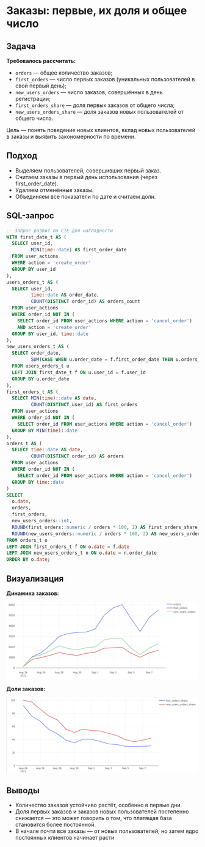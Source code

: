 # Заказы: первые, их доля и общее число

## Задача

**Требовалось рассчитать:**

- `orders` — общее количество заказов;
- `first_orders` — число первых заказов (уникальных пользователей в свой первый день);
- `new_users_orders` — число заказов, совершённых в день регистрации;
- `first_orders_share` — доля первых заказов от общего числа;
- `new_users_orders_share` — доля заказов новых пользователей от общего числа.

Цель — понять поведение новых клиентов, вклад новых пользователей в заказы и выявить закономерности по времени.

## Подход

- Выделяем пользователей, совершивших первый заказ.
- Считаем заказы в первый день использования (через first_order_date).
- Удаляем отменённые заказы.
- Объединяем все показатели по дате и считаем доли.

## SQL-запрос

```sql
-- Запрос разбит по CTE для наглядности
WITH first_date_t AS (
  SELECT user_id,
         MIN(time::date) AS first_order_date
  FROM user_actions
  WHERE action = 'create_order'
  GROUP BY user_id
),
users_orders_t AS (
  SELECT user_id,
         time::date AS order_date,
         COUNT(DISTINCT order_id) AS orders_count
  FROM user_actions
  WHERE order_id NOT IN (
    SELECT order_id FROM user_actions WHERE action = 'cancel_order')
    AND action = 'create_order'
  GROUP BY user_id, time::date
),
new_users_orders_t AS (
  SELECT order_date,
         SUM(CASE WHEN u.order_date = f.first_order_date THEN u.orders_count ELSE 0 END) AS new_users_orders
  FROM users_orders_t u
  LEFT JOIN first_date_t f ON u.user_id = f.user_id
  GROUP BY u.order_date
),
first_orders_t AS (
  SELECT MIN(time)::date AS date,
         COUNT(DISTINCT user_id) AS first_orders
  FROM user_actions
  WHERE order_id NOT IN (
    SELECT order_id FROM user_actions WHERE action = 'cancel_order')
  GROUP BY MIN(time)::date
),
orders_t AS (
  SELECT time::date AS date,
         COUNT(DISTINCT order_id) AS orders
  FROM user_actions
  WHERE order_id NOT IN (
    SELECT order_id FROM user_actions WHERE action = 'cancel_order')
  GROUP BY time::date
)
SELECT
  o.date,
  orders,
  first_orders,
  new_users_orders::int,
  ROUND(first_orders::numeric / orders * 100, 2) AS first_orders_share,
  ROUND(new_users_orders::numeric / orders * 100, 2) AS new_users_orders_share
FROM orders_t o
LEFT JOIN first_orders_t f ON o.date = f.date
LEFT JOIN new_users_orders_t n ON o.date = n.order_date
ORDER BY o.date;

```


## Визуализация

**Динамика заказов:**

![Динамика заказов](../img/task_5_viz.png)

**Доли заказов:**

![Доли заказов](../img/task_5_viz_2.png)

## Выводы

- Количество заказов устойчиво растёт, особенно в первые дни.
- Доля первых заказов и заказов новых пользователей постепенно снижается — это может говорить о том, что платящая база становится более постоянной.
- В начале почти все заказы — от новых пользователей, но затем ядро постоянных клиентов начинает расти
